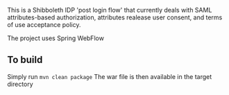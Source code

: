 This is a Shibboleth IDP 'post login flow' that currently deals with SAML attributes-based authorization, attributes realease user consent, and terms of use acceptance policy.

The project uses Spring WebFlow

To build
--------

Simply run `mvn clean package`
The war file is then available in the target directory